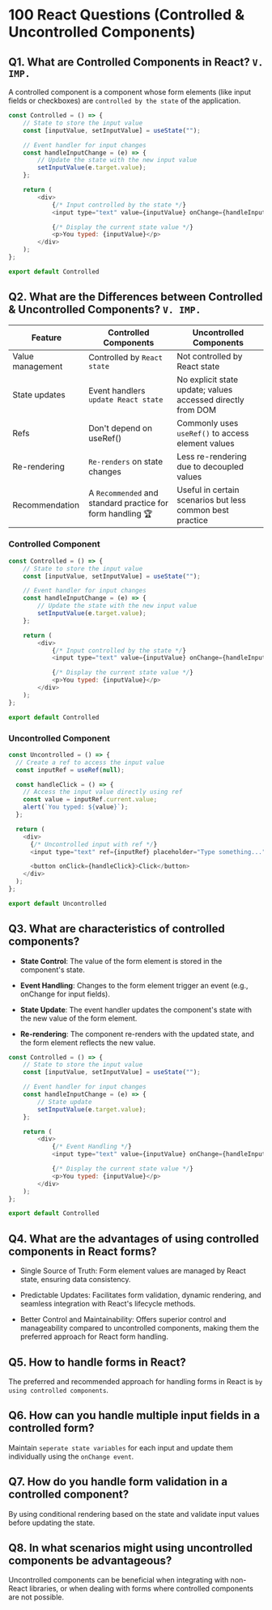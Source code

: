 # 100 React Questions (Controlled & Uncontrolled Components)

## Q1. What are Controlled Components in React? `V. IMP.`

A controlled component is a component whose form elements (like input fields or checkboxes) are `controlled by the state` of the application.

```javascript
const Controlled = () => {
    // State to store the input value
    const [inputValue, setInputValue] = useState("");

    // Event handler for input changes
    const handleInputChange = (e) => {
        // Update the state with the new input value
        setInputValue(e.target.value);
    };

    return (
        <div>
            {/* Input controlled by the state */}
            <input type="text" value={inputValue} onChange={handleInputChange} placeholder="Type..." />

            {/* Display the current state value */}
            <p>You typed: {inputValue}</p>
        </div>
    );
};

export default Controlled
```

## Q2. What are the Differences between Controlled & Uncontrolled Components? `V. IMP.`

| Feature | Controlled Components | Uncontrolled Components |
|---|---|---|
| Value management | Controlled by `React state` | Not controlled by React state |
| State updates | Event handlers `update React state` | No explicit state update; values accessed directly from DOM |
| Refs | Don't depend on useRef() | Commonly uses `useRef()` to access element values |
| Re-rendering | `Re-renders` on state changes | Less re-rendering due to decoupled values |
| Recommendation | A `Recommended` and standard practice for form handling 🏆 | Useful in certain scenarios but less common best practice |


### Controlled Component
```javascript
const Controlled = () => {
    // State to store the input value
    const [inputValue, setInputValue] = useState("");

    // Event handler for input changes
    const handleInputChange = (e) => {
        // Update the state with the new input value
        setInputValue(e.target.value);
    };

    return (
        <div>
            {/* Input controlled by the state */}
            <input type="text" value={inputValue} onChange={handleInputChange} placeholder="Type..." />

            {/* Display the current state value */}
            <p>You typed: {inputValue}</p>
        </div>
    );
};

export default Controlled
```

### Uncontrolled Component
```javascript
const Uncontrolled = () => {
  // Create a ref to access the input value
  const inputRef = useRef(null);

  const handleClick = () => {
    // Access the input value directly using ref
    const value = inputRef.current.value;
    alert(`You typed: ${value}`);
  };

  return (
    <div>
      {/* Uncontrolled input with ref */}
      <input type="text" ref={inputRef} placeholder="Type something..." />

      <button onClick={handleClick}>Click</button>
    </div>
  );
};

export default Uncontrolled
```

## Q3. What are characteristics of controlled components?

* **State Control**: The value of the form element is stored in the component's state.

* **Event Handling**: Changes to the form element trigger an event (e.g., onChange for input fields).

* **State Update**: The event handler updates the component's state with the new value of the form element.

* **Re-rendering**: The component re-renders with the updated state, and the form element reflects the new value.

```javascript
const Controlled = () => {
    // State to store the input value
    const [inputValue, setInputValue] = useState("");

    // Event handler for input changes
    const handleInputChange = (e) => {
        // State update
        setInputValue(e.target.value);
    };

    return (
        <div>
            {/* Event Handling */}
            <input type="text" value={inputValue} onChange={handleInputChange} placeholder="Type..." />

            {/* Display the current state value */}
            <p>You typed: {inputValue}</p>
        </div>
    );
};

export default Controlled
```

## Q4. What are the advantages of using controlled components in React forms?

* Single Source of Truth: Form element values are managed by React state, ensuring data consistency.

* Predictable Updates: Facilitates form validation, dynamic rendering, and seamless integration with React's lifecycle methods.

* Better Control and Maintainability: Offers superior control and manageability compared to uncontrolled components, making them the preferred approach for React form handling.

## Q5. How to handle forms in React?

The preferred and recommended approach for handling forms in React is `by using controlled components`.

## Q6. How can you handle multiple input fields in a controlled form?

Maintain `seperate state variables` for each input and update them individually using the `onChange event`.

## Q7. How do you handle form validation in a controlled component?

By using conditional rendering based on the state and validate input values before updating the state.

## Q8. In what scenarios might using uncontrolled components be advantageous?

Uncontrolled components can be beneficial when integrating with non-React libraries, or when dealing with forms where controlled components are not possible.

<!---
Adarsh 
3rd August 2024
05:22 AM
(19:50)
--->